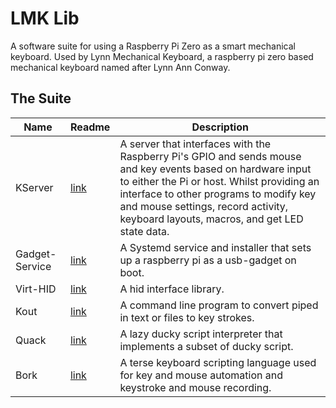 # LMK Lib
A software suite for using a Raspberry Pi Zero as a smart mechanical keyboard. Used by Lynn Mechanical Keyboard, a raspberry pi zero based mechanical keyboard named after Lynn Ann Conway.

## The Suite
| Name | Readme | Description |
|------|--------|-------------|
|KServer|[link](bin/kserver/)|A server that interfaces with the Raspberry Pi's GPIO and sends mouse and key events based on hardware input to either the Pi or host. Whilst providing an interface to other programs to modify key and mouse settings, record activity, keyboard layouts, macros, and get LED state data.|
|Gadget-Service|[link](bin/gadget-service/)|A Systemd service and installer that sets up a raspberry pi as a usb-gadget on boot.|
|Virt-HID|[link](bin/vit-hid/)|A hid interface library.|
|Kout|[link](bin/kout/)|A command line program to convert piped in text or files to key strokes.|
|Quack|[link](bin/quack/)|A lazy ducky script interpreter that implements a subset of ducky script.|
|Bork|[link](bin/bork/)|A terse keyboard scripting language used for key and mouse automation and keystroke and mouse recording.|
